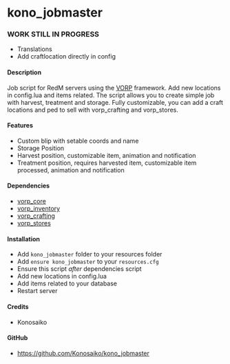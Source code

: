 # kono_jobmaster
### WORK STILL IN PROGRESS 
- Translations
- Add craftlocation directly in config


#### Description
Job script for RedM servers using the [VORP](https://github.com/VORPCORE) framework.
Add new locations in config.lua and items related. The script allows you to create simple job with harvest, treatment and storage. Fully customizable, you can add a craft locations and ped to sell with vorp_crafting and vorp_stores.

#### Features
- Custom blip with setable coords and name
- Storage Position
- Harvest position, customizable item, animation and notification
- Treatment position, requires harvested item, customizable item processed, animation and notification 


#### Dependencies
- [vorp_core](https://github.com/VORPCORE/vorp-core-lua)
- [vorp_inventory](https://github.com/VORPCORE/vorp_inventory-lua)
- [vorp_crafting](https://github.com/VORPCORE/vorp_crafting)
- [vorp_stores](https://github.com/VORPCORE/vorp_stores-lua)


#### Installation
- Add `kono_jobmaster` folder to your resources folder
- Add `ensure kono_jobmaster` to your `resources.cfg`
- Ensure this script *after* dependencies script
- Add new locations in config.lua
- Add items related to your database
- Restart server

#### Credits
- Konosaiko

#### GitHub
- https://github.com/Konosaiko/kono_jobmaster
